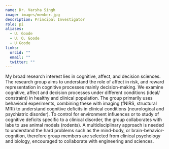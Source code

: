 ```yaml
---
name: Dr. Varsha Singh
image: images/member.jpg
description: Principal Investigator
role: pi
aliases:
  - U. Goode
  - U. O. Goode
  - U Goode
links:
  orcid: ""
  email: ""
  twitter: ""
---
```


My broad research interest lies in cognitive, affect, and decision
sciences. The research group aims to understand the role of affect in
risk, and reward representation in cognitive processes mainly
decision-making. We examine cognitive, affect and decision processes under
different conditions (ideal/ constraint) in healthy and clinical
population. The group primarily uses behavioral experiments, combining
these with imaging (fNIRS, structural MRI) to understand cognitive
deficits in clinical conditions (neurological and psychiatric disorder).
To control for environment influences or to study of cognitive deficits
specific to a clinical disorder, the group collaborates with labs to use
animal models (rodents). A multidisciplinary approach is needed to
understand the hard problems such as the mind-body, or
brain-behavior-cognition, therefore group members are selected from
clinical psychology and biology, encouraged to collaborate with
engineering and sciences.

